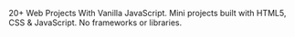 20+ Web Projects With Vanilla JavaScript.
Mini projects built with HTML5, CSS & JavaScript. No frameworks or libraries.
